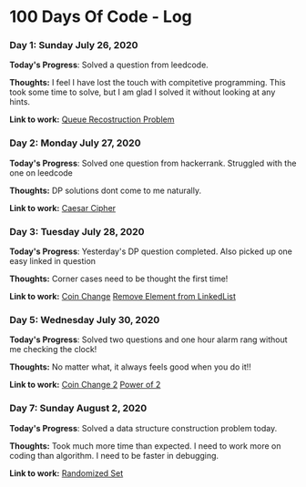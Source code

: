 # 100 Days Of Code - Log

### Day 1: Sunday July 26, 2020

**Today's Progress**: Solved a question from leedcode.

**Thoughts:** I feel I have lost the touch with compitetive programming. This took some time to solve, but I am glad I solved it without looking at any hints. 

**Link to work:** [Queue Recostruction Problem](https://github.com/kaushalaneesha/100DaysOfCode/blob/master/coding_questions/queue_recostruction.py)

### Day 2: Monday July 27, 2020

**Today's Progress**: Solved one question from hackerrank. Struggled with the one on leedcode

**Thoughts:** DP solutions dont come to me naturally.  

**Link to work:** [Caesar Cipher](https://github.com/kaushalaneesha/100DaysOfCode/blob/master/coding_questions/caeser_cipher.py)

### Day 3: Tuesday July 28, 2020

**Today's Progress**: Yesterday's DP question completed. Also picked up one easy linked in question

**Thoughts:** Corner cases need to be thought the first time!  

**Link to work:** [Coin Change](https://github.com/kaushalaneesha/100DaysOfCode/blob/master/coding_questions/coin_change.py)
                  [Remove Element from LinkedList](https://github.com/kaushalaneesha/100DaysOfCode/blob/master/coding_questions/delete_elem.py)

### Day 5: Wednesday July 30, 2020

**Today's Progress**: Solved two questions and one hour alarm rang without me checking the clock! 

**Thoughts:** No matter what, it always feels good when you do it!!  

**Link to work:** [Coin Change 2](https://github.com/kaushalaneesha/100DaysOfCode/blob/master/coding_questions/coin_change_2.py)
                  [Power of 2](https://github.com/kaushalaneesha/100DaysOfCode/blob/master/coding_questions/pow_of_2.py)

### Day 7: Sunday August 2, 2020

**Today's Progress**: Solved a data structure construction problem today.  

**Thoughts:** Took much more time than expected. I need to work more on coding than algorithm. I need to be faster in debugging.

**Link to work:** [Randomized Set](https://github.com/kaushalaneesha/100DaysOfCode/blob/master/coding_questions/randomized_set.py)
